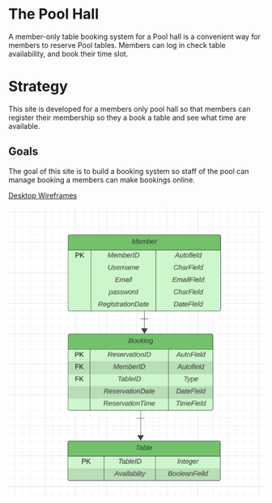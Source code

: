 # The Pool Hall
A member-only table booking system for a Pool hall is a convenient way for members to reserve Pool tables. Members can log in check table availability, and book their time slot.

# Strategy

This site is developed for a members only pool hall so that members can register their membership so they a book a table and see what time are available.
## Goals
The goal of this site is to build a booking system so staff of the pool can manage booking a members can make bookings online.


[Desktop Wireframes](documentation/poolhall%20wire%20%20frames/)

![ERD](documentation/erd.png)
